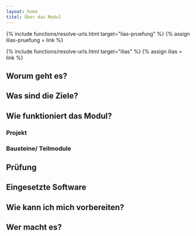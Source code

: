 ```yaml
---
layout: home
titel: Über das Modul
---
```


{% include functions/resolve-urls.html target="lias-pruefung" %}
{% assign ilias-pruefung = link %}

{% include functions/resolve-urls.html target="ilias" %}
{% assign ilias = link %}


## Worum geht es?


## Was sind die Ziele?


## Wie funktioniert das Modul?


### Projekt


### Bausteine/ Teilmodule


## Prüfung




## Eingesetzte Software



## Wie kann ich mich vorbereiten?


## Wer macht es?
